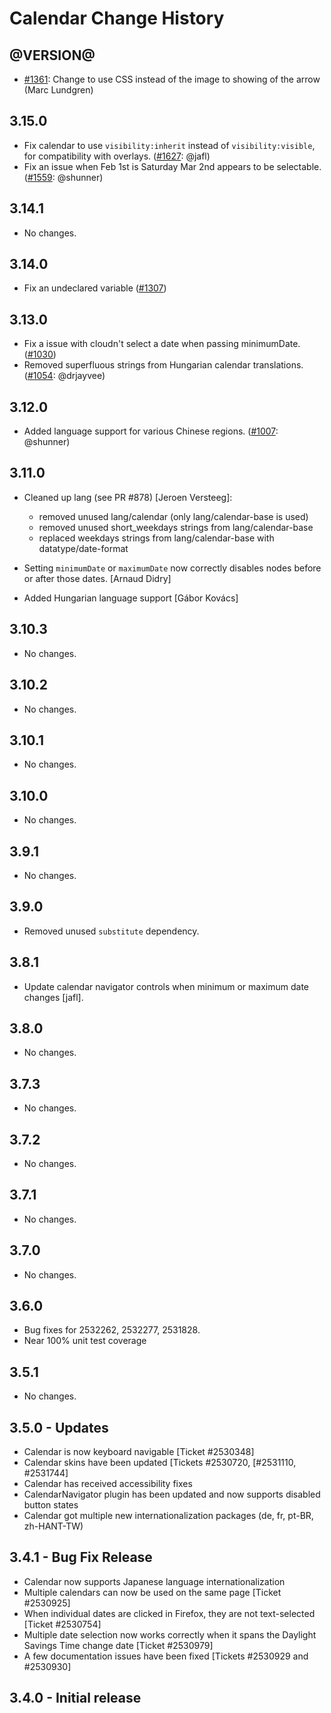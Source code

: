 Calendar Change History
=======================

@VERSION@
------

* [#1361][]: Change to use CSS instead of the image to showing of the arrow (Marc Lundgren)

[#1361]: https://github.com/yui/yui3/pull/1361

3.15.0
------

* Fix calendar to use `visibility:inherit` instead of `visibility:visible`, for compatibility with overlays. ([#1627][]: @jafl)
* Fix an issue when Feb 1st is Saturday Mar 2nd appears to be selectable. ([#1559][]: @shunner)

[#1627]: https://github.com/yui/yui3/issues/1627
[#1559]: https://github.com/yui/yui3/issues/1559

3.14.1
------

* No changes.

3.14.0
------

* Fix an undeclared variable ([#1307][])

[#1307]: https://github.com/yui/yui3/issues/1307

3.13.0
------

* Fix a issue with cloudn't select a date when passing minimumDate. ([#1030][])
* Removed superfluous strings from Hungarian calendar translations. ([#1054][]: @drjayvee)

[#1030]: https://github.com/yui/yui3/issues/1030
[#1054]: https://github.com/yui/yui3/issues/1054

3.12.0
------

* Added language support for various Chinese regions. ([#1007][]: @shunner)


[#1007]: https://github.com/yui/yui3/issues/1007


3.11.0
------

* Cleaned up lang (see PR #878) [Jeroen Versteeg]:
  * removed unused lang/calendar (only lang/calendar-base is used)
  * removed unused short_weekdays strings from lang/calendar-base
  * replaced weekdays strings from lang/calendar-base with datatype/date-format

* Setting `minimumDate` or `maximumDate` now correctly disables nodes before or
  after those dates. [Arnaud Didry]

* Added Hungarian language support [Gábor Kovács]

3.10.3
------

* No changes.

3.10.2
------

* No changes.

3.10.1
------

* No changes.

3.10.0
------

* No changes.

3.9.1
-----

* No changes.

3.9.0
-----

* Removed unused `substitute` dependency.

3.8.1
-----

* Update calendar navigator controls when minimum or maximum date changes [jafl].

3.8.0
-----

* No changes.

3.7.3
-----

* No changes.

3.7.2
-----

* No changes.

3.7.1
-----

* No changes.

3.7.0
-----

* No changes.

3.6.0
-----
  * Bug fixes for 2532262, 2532277, 2531828.
  * Near 100% unit test coverage

3.5.1
-----

  * No changes.


3.5.0 - Updates
---------------
   * Calendar is now keyboard navigable [Ticket #2530348]
   * Calendar skins have been updated [Tickets #2530720, [#2531110, #2531744]
   * Calendar has received accessibility fixes
   * CalendarNavigator plugin has been updated and now supports disabled button states
   * Calendar got multiple new internationalization packages (de, fr, pt-BR, zh-HANT-TW)

3.4.1 - Bug Fix Release
-----------------------

   * Calendar now supports Japanese language internationalization
   * Multiple calendars can now be used on the same page [Ticket #2530925]
   * When individual dates are clicked in Firefox, they are not text-selected [Ticket #2530754]
   * Multiple date selection now works correctly when it spans the Daylight Savings Time change date [Ticket #2530979]
   * A few documentation issues have been fixed [Tickets #2530929 and #2530930]

3.4.0 - Initial release
-----------------------
